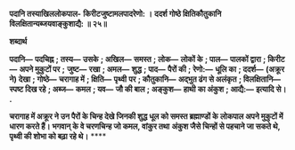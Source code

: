 **पदानि तस्याखिललोकपाल-** **किरीटजुष्टामलपादरेणो: ।** **ददर्श गोष्ठे क्षितिकौतुकानि** **विलक्षितान्यब्जयवाङ्कुशाद्यै: ॥ २५॥** 

**शब्दार्थ** 

**पदानि—** **पदचिह्न** **; तस्य—** **उसके** **; अखिल—** **समस्त** **; लोक—** **लोकों के** **; पाल—** **पालकों द्वारा** **; किरीट—** **अपने मुकुटों पर** **;** **जुष्ट—** **रखा** **; अमल—** **शुद्ध** **; पाद—** **पैरों की** **; रेणो:—** **धूलि का** **; ददर्श—** **(अक्रूर ने) देखा** **; गोष्ठे—** **चरागाह में** **; क्षिति—** **पृथ्वी** **पर** **; कौतुकानि—** **अद्भुत ढंग से अलंकृत** **; विलक्षितानि—** **स्पष्ट दिख रहे** **; अब्ज—** **कमल** **; यव—** **जौ की बाल** **; अङ्कुश—** **हाथी** **का अंकुश** **; आद्यै:—** **इत्यादि से।** **.** 

**चरागाह में अक्रूर ने उन पैरों के चिन्ह देखे जिनकी शुद्ध धूल को समस्त ब्रह्माण्डों के** **लोकपाल अपने मुकुटों में धारण करते हैं। भगवान् के वे चरणचिन्ह जो कमल, वांकुर तथा** **अंकुश जैसे चिन्हों से पहचाने जा सकते थे, पृथ्वी की शोभा को बढ़ा रहे थे।** **** 